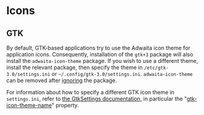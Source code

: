 # Icons

## GTK

By default, GTK-based applications try to use the Adwaita icon theme for
application icons. Consequently, installation of the `gtk+3` package will
also install the `adwaita-icon-theme` package. If you wish to use a
different theme, install the relevant package, then specify the theme in
`/etc/gtk-3.0/settings.ini` or `~/.config/gtk-3.0/settings.ini`.
`adwaita-icon-theme` can be removed after
[ignoring](../../xbps/advanced-usage.md#ignoring-packages) the package.

For information about how to specify a different GTK icon theme in
`settings.ini`, refer to [the GtkSettings
documentation](https://developer.gnome.org/gtk3/stable/GtkSettings.html#GtkSettings.properties),
in particular the
"[gtk-icon-theme-name](https://developer.gnome.org/gtk3/stable/GtkSettings.html#GtkSettings--gtk-icon-theme-name)"
property.
